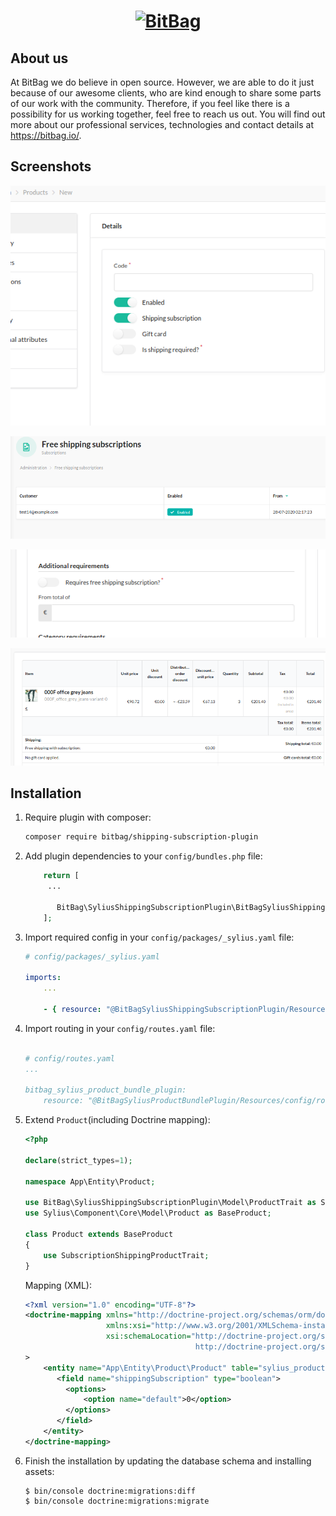 <h1 align="center">
    <a href="http://bitbag.shop" target="_blank">
        <img src="https://demo.sylius.com/assets/shop/img/logo.png" width="55%" alt="BitBag" />
    </a>
    <br />
    
</h1>

## About us

At BitBag we do believe in open source. However, we are able to do it just because of our awesome clients, who are kind enough to share some parts of our work with the community. Therefore, if you feel like there is a possibility for us working together, feel free to reach us out. You will find out more about our professional services, technologies and contact details at https://bitbag.io/.

## Screenshots

![Screenshot showing subscription product creation](docs/images/admin-create-product.png)

![Screenshot showing list of subscriptions](docs/images/admin-customer-subscriptions.png)

![Screenshot showing available additional requirements when creating shipping method](docs/images/admin-shipping-methods.png)

![Screenshot showing order shipped for free](docs/images/admin-order-view.png)

## Installation

1. Require plugin with composer:

    ```bash
    composer require bitbag/shipping-subscription-plugin
    ```
 
1. Add plugin dependencies to your `config/bundles.php` file:
    
    ```php
        return [
         ...
        
           BitBag\SyliusShippingSubscriptionPlugin\BitBagSyliusShippingSubscriptionPlugin::class => ['all' => true],
        ];
    ```

1. Import required config in your `config/packages/_sylius.yaml` file:
    
    ```yaml
    # config/packages/_sylius.yaml
    
    imports:
        ...
        
        - { resource: "@BitBagSyliusShippingSubscriptionPlugin/Resources/config/services.xml" }
    ```    

1. Import routing in your `config/routes.yaml` file:
    
    ```yaml
    
    # config/routes.yaml
    ...
    
    bitbag_sylius_product_bundle_plugin:
        resource: "@BitBagSyliusProductBundlePlugin/Resources/config/routing.yml"
    ```

1. Extend `Product`(including Doctrine mapping):

    ```php
    <?php 
   
    declare(strict_types=1);
    
    namespace App\Entity\Product;
    
    use BitBag\SyliusShippingSubscriptionPlugin\Model\ProductTrait as SubscriptionShippingProductTrait;
    use Sylius\Component\Core\Model\Product as BaseProduct;

    class Product extends BaseProduct 
    {
        use SubscriptionShippingProductTrait;  
    }
    ```
   
   Mapping (XML):
   
   ```xml
   <?xml version="1.0" encoding="UTF-8"?>
   <doctrine-mapping xmlns="http://doctrine-project.org/schemas/orm/doctrine-mapping"
                     xmlns:xsi="http://www.w3.org/2001/XMLSchema-instance"
                     xsi:schemaLocation="http://doctrine-project.org/schemas/orm/doctrine-mapping
                                         http://doctrine-project.org/schemas/orm/doctrine-mapping.xsd"
   >
       <entity name="App\Entity\Product\Product" table="sylius_product">
          <field name="shippingSubscription" type="boolean">
            <options>
                <option name="default">0</option>
            </options>
          </field>
       </entity>
   </doctrine-mapping>
   ```
   
1. Finish the installation by updating the database schema and installing assets:

    ```
    $ bin/console doctrine:migrations:diff
    $ bin/console doctrine:migrations:migrate
   ```
   